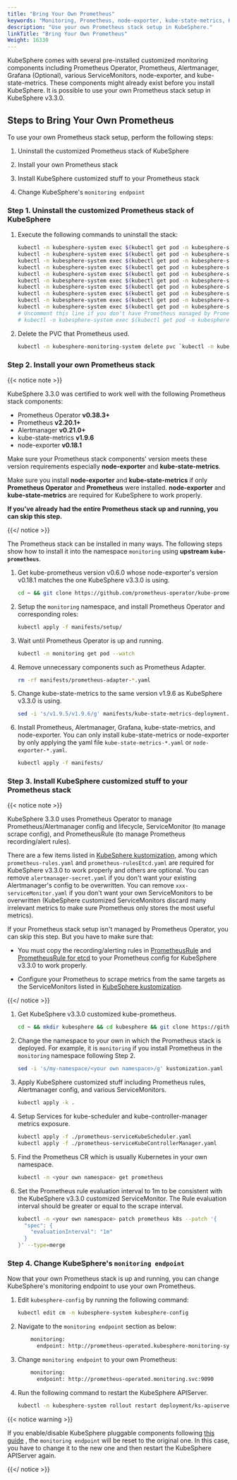 ```yaml
---
title: "Bring Your Own Prometheus"
keywords: "Monitoring, Prometheus, node-exporter, kube-state-metrics, KubeSphere, Kubernetes"
description: "Use your own Prometheus stack setup in KubeSphere."
linkTitle: "Bring Your Own Prometheus"
Weight: 16330
---
```


KubeSphere comes with several pre-installed customized monitoring components including Prometheus Operator, Prometheus, Alertmanager, Grafana (Optional), various ServiceMonitors, node-exporter, and kube-state-metrics. These components might already exist before you install KubeSphere. It is possible to use your own Prometheus stack setup in KubeSphere v3.3.0.

## Steps to Bring Your Own Prometheus

To use your own Prometheus stack setup, perform the following steps:

1. Uninstall the customized Prometheus stack of KubeSphere

2. Install your own Prometheus stack

3. Install KubeSphere customized stuff to your Prometheus stack

4. Change KubeSphere's `monitoring endpoint`

### Step 1. Uninstall the customized Prometheus stack of KubeSphere

1. Execute the following commands to uninstall the stack:

   ```bash
   kubectl -n kubesphere-system exec $(kubectl get pod -n kubesphere-system -l app=ks-installer -o jsonpath='{.items[0].metadata.name}') -- kubectl delete -f /kubesphere/kubesphere/prometheus/alertmanager/ 2>/dev/null
   kubectl -n kubesphere-system exec $(kubectl get pod -n kubesphere-system -l app=ks-installer -o jsonpath='{.items[0].metadata.name}') -- kubectl delete -f /kubesphere/kubesphere/prometheus/devops/ 2>/dev/null
   kubectl -n kubesphere-system exec $(kubectl get pod -n kubesphere-system -l app=ks-installer -o jsonpath='{.items[0].metadata.name}') -- kubectl delete -f /kubesphere/kubesphere/prometheus/etcd/ 2>/dev/null
   kubectl -n kubesphere-system exec $(kubectl get pod -n kubesphere-system -l app=ks-installer -o jsonpath='{.items[0].metadata.name}') -- kubectl delete -f /kubesphere/kubesphere/prometheus/grafana/ 2>/dev/null
   kubectl -n kubesphere-system exec $(kubectl get pod -n kubesphere-system -l app=ks-installer -o jsonpath='{.items[0].metadata.name}') -- kubectl delete -f /kubesphere/kubesphere/prometheus/kube-state-metrics/ 2>/dev/null
   kubectl -n kubesphere-system exec $(kubectl get pod -n kubesphere-system -l app=ks-installer -o jsonpath='{.items[0].metadata.name}') -- kubectl delete -f /kubesphere/kubesphere/prometheus/node-exporter/ 2>/dev/null
   kubectl -n kubesphere-system exec $(kubectl get pod -n kubesphere-system -l app=ks-installer -o jsonpath='{.items[0].metadata.name}') -- kubectl delete -f /kubesphere/kubesphere/prometheus/upgrade/ 2>/dev/null
   kubectl -n kubesphere-system exec $(kubectl get pod -n kubesphere-system -l app=ks-installer -o jsonpath='{.items[0].metadata.name}') -- kubectl delete -f /kubesphere/kubesphere/prometheus/prometheus-rules-v1.16\+.yaml 2>/dev/null
   kubectl -n kubesphere-system exec $(kubectl get pod -n kubesphere-system -l app=ks-installer -o jsonpath='{.items[0].metadata.name}') -- kubectl delete -f /kubesphere/kubesphere/prometheus/prometheus-rules.yaml 2>/dev/null
   kubectl -n kubesphere-system exec $(kubectl get pod -n kubesphere-system -l app=ks-installer -o jsonpath='{.items[0].metadata.name}') -- kubectl delete -f /kubesphere/kubesphere/prometheus/prometheus 2>/dev/null
   # Uncomment this line if you don't have Prometheus managed by Prometheus Operator in other namespaces.
   # kubectl -n kubesphere-system exec $(kubectl get pod -n kubesphere-system -l app=ks-installer -o jsonpath='{.items[0].metadata.name}') -- kubectl delete -f /kubesphere/kubesphere/prometheus/init/ 2>/dev/null
   ```

2. Delete the PVC that Prometheus used.

   ```bash
   kubectl -n kubesphere-monitoring-system delete pvc `kubectl -n kubesphere-monitoring-system get pvc | grep -v VOLUME | awk '{print $1}' |  tr '\n' ' '`
   ```

### Step 2. Install your own Prometheus stack

{{< notice note >}}

KubeSphere 3.3.0 was certified to work well with the following Prometheus stack components:

- Prometheus Operator **v0.38.3+**
- Prometheus **v2.20.1+**
- Alertmanager **v0.21.0+**
- kube-state-metrics **v1.9.6**
- node-exporter **v0.18.1**

Make sure your Prometheus stack components' version meets these version requirements especially **node-exporter** and **kube-state-metrics**.

Make sure you install **node-exporter** and **kube-state-metrics** if only **Prometheus Operator** and **Prometheus** were installed. **node-exporter** and **kube-state-metrics** are required for KubeSphere to work properly.

**If you've already had the entire Prometheus stack up and running, you can skip this step.**

{{</ notice >}}

The Prometheus stack can be installed in many ways. The following steps show how to install it into the namespace `monitoring` using **upstream `kube-prometheus`**.

1. Get kube-prometheus version v0.6.0 whose node-exporter's version v0.18.1 matches the one KubeSphere v3.3.0 is using.

   ```bash
   cd ~ && git clone https://github.com/prometheus-operator/kube-prometheus.git && cd kube-prometheus && git checkout tags/v0.6.0 -b v0.6.0
   ```

2. Setup the `monitoring` namespace, and install Prometheus Operator and corresponding roles:

   ```bash
   kubectl apply -f manifests/setup/
   ```

3. Wait until Prometheus Operator is up and running.

   ```bash
   kubectl -n monitoring get pod --watch
   ```

4. Remove unnecessary components such as Prometheus Adapter.

   ```bash
   rm -rf manifests/prometheus-adapter-*.yaml
   ```

5. Change kube-state-metrics to the same version v1.9.6 as KubeSphere v3.3.0 is using.

   ```bash
   sed -i 's/v1.9.5/v1.9.6/g' manifests/kube-state-metrics-deployment.yaml
   ```

6. Install Prometheus, Alertmanager, Grafana, kube-state-metrics, and node-exporter. You can only install kube-state-metrics or node-exporter by only applying the yaml file `kube-state-metrics-*.yaml` or `node-exporter-*.yaml`.

   ```bash
   kubectl apply -f manifests/
   ```

### Step 3. Install KubeSphere customized stuff to your Prometheus stack

{{< notice note >}}

KubeSphere 3.3.0 uses Prometheus Operator to manage Prometheus/Alertmanager config and lifecycle, ServiceMonitor (to manage scrape config), and PrometheusRule (to manage Prometheus recording/alert rules).

There are a few items listed in [KubeSphere kustomization](https://github.com/kubesphere/kube-prometheus/blob/ks-v3.0/kustomize/kustomization.yaml), among which `prometheus-rules.yaml` and `prometheus-rulesEtcd.yaml` are required for KubeSphere v3.3.0 to work properly and others are optional. You can remove `alertmanager-secret.yaml` if you don't want your existing Alertmanager's config to be overwritten. You can remove `xxx-serviceMonitor.yaml` if you don't want your own ServiceMonitors to be overwritten (KubeSphere customized ServiceMonitors discard many irrelevant metrics to make sure Prometheus only stores the most useful metrics).

If your Prometheus stack setup isn't managed by Prometheus Operator, you can skip this step. But you have to make sure that:

- You must copy the recording/alerting rules in [PrometheusRule](https://github.com/kubesphere/kube-prometheus/blob/ks-v3.0/kustomize/prometheus-rules.yaml) and [PrometheusRule for etcd](https://github.com/kubesphere/kube-prometheus/blob/ks-v3.0/kustomize/prometheus-rulesEtcd.yaml) to your Prometheus config for KubeSphere v3.3.0 to work properly.

- Configure your Prometheus to scrape metrics from the same targets as the ServiceMonitors listed in [KubeSphere kustomization](https://github.com/kubesphere/kube-prometheus/blob/ks-v3.0/kustomize/kustomization.yaml).

{{</ notice >}}

1. Get KubeSphere v3.3.0 customized kube-prometheus.

   ```bash
   cd ~ && mkdir kubesphere && cd kubesphere && git clone https://github.com/kubesphere/kube-prometheus.git && cd kube-prometheus/kustomize
   ```

2. Change the namespace to your own in which the Prometheus stack is deployed. For example, it is `monitoring` if you install Prometheus in the `monitoring` namespace following Step 2.

   ```bash
   sed -i 's/my-namespace/<your own namespace>/g' kustomization.yaml
   ```

3. Apply KubeSphere customized stuff including Prometheus rules, Alertmanager config, and various ServiceMonitors.

   ```bash
   kubectl apply -k .
   ```

4. Setup Services for kube-scheduler and kube-controller-manager metrics exposure.

   ```bash
   kubectl apply -f ./prometheus-serviceKubeScheduler.yaml
   kubectl apply -f ./prometheus-serviceKubeControllerManager.yaml
   ```

5. Find the Prometheus CR which is usually Kubernetes in your own namespace.

   ```bash
   kubectl -n <your own namespace> get prometheus
   ```

6. Set the Prometheus rule evaluation interval to 1m to be consistent with the KubeSphere v3.3.0 customized ServiceMonitor. The Rule evaluation interval should be greater or equal to the scrape interval.

   ```bash
   kubectl -n <your own namespace> patch prometheus k8s --patch '{
     "spec": {
       "evaluationInterval": "1m"
     }
   }' --type=merge
   ```

### Step 4. Change KubeSphere's `monitoring endpoint`

Now that your own Prometheus stack is up and running, you can change KubeSphere's monitoring endpoint to use your own Prometheus.

1. Edit `kubesphere-config` by running the following command:

   ```bash
   kubectl edit cm -n kubesphere-system kubesphere-config
   ```

2. Navigate to the `monitoring endpoint` section as below:

   ```bash
       monitoring:
         endpoint: http://prometheus-operated.kubesphere-monitoring-system.svc:9090
   ```

3. Change `monitoring endpoint` to your own Prometheus:

   ```bash
       monitoring:
         endpoint: http://prometheus-operated.monitoring.svc:9090
   ```

4. Run the following command to restart the KubeSphere APIServer.

   ```bash
   kubectl -n kubesphere-system rollout restart deployment/ks-apiserver
   ```

{{< notice warning >}}

If you enable/disable KubeSphere pluggable components following [this guide](../../../pluggable-components/overview/) , the `monitoring endpoint` will be reset to the original one. In this case, you have to change it to the new one and then restart the KubeSphere APIServer again.

{{</ notice >}}
